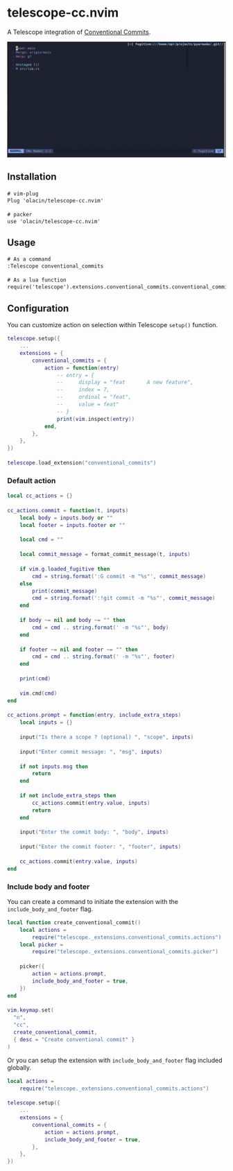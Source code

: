 # telescope-cc.nvim

A Telescope integration of [Conventional Commits](https://www.conventionalcommits.org/).

![demo](./demo.gif)

## Installation

```
# vim-plug
Plug 'olacin/telescope-cc.nvim'

# packer
use 'olacin/telescope-cc.nvim'
```

## Usage

```
# As a command
:Telescope conventional_commits

# As a lua function
require('telescope').extensions.conventional_commits.conventional_commits()
```

## Configuration

You can customize action on selection within Telescope `setup()` function.

```lua
telescope.setup({
    ...
    extensions = {
        conventional_commits = {
            action = function(entry)
                -- entry = {
                --     display = "feat       A new feature",
                --     index = 7,
                --     ordinal = "feat",
                --     value = feat"
                -- }
                print(vim.inspect(entry))
            end,
        },
    },
})

telescope.load_extension("conventional_commits")
```

### Default action

```lua
local cc_actions = {}

cc_actions.commit = function(t, inputs)
    local body = inputs.body or ""
    local footer = inputs.footer or ""

    local cmd = ""

    local commit_message = format_commit_message(t, inputs)

    if vim.g.loaded_fugitive then
        cmd = string.format(':G commit -m "%s"', commit_message)
    else
        print(commit_message)
        cmd = string.format(':!git commit -m "%s"', commit_message)
    end

    if body ~= nil and body ~= "" then
        cmd = cmd .. string.format(' -m "%s"', body)
    end

    if footer ~= nil and footer ~= "" then
        cmd = cmd .. string.format(' -m "%s"', footer)
    end

    print(cmd)

    vim.cmd(cmd)
end

cc_actions.prompt = function(entry, include_extra_steps)
    local inputs = {}

    input("Is there a scope ? (optional) ", "scope", inputs)

    input("Enter commit message: ", "msg", inputs)

    if not inputs.msg then
        return
    end

    if not include_extra_steps then
        cc_actions.commit(entry.value, inputs)
        return
    end

    input("Enter the commit body: ", "body", inputs)

    input("Enter the commit footer: ", "footer", inputs)

    cc_actions.commit(entry.value, inputs)
end
```

### Include body and footer

You can create a command to initiate the extension with the `include_body_and_footer` flag.

```lua
local function create_conventional_commit()
    local actions =
        require("telescope._extensions.conventional_commits.actions")
    local picker =
        require("telescope._extensions.conventional_commits.picker")

    picker({
        action = actions.prompt,
        include_body_and_footer = true,
    })
end

vim.keymap.set(
  "n",
  "cc",
  create_conventional_commit,
  { desc = "Create conventional commit" }
)
```

Or you can setup the extension with `include_body_and_footer` flag included globally.

```lua
local actions =
    require("telescope._extensions.conventional_commits.actions")

telescope.setup({
    ...
    extensions = {
        conventional_commits = {
            action = actions.prompt,
            include_body_and_footer = true,
        },
    },
})
```
